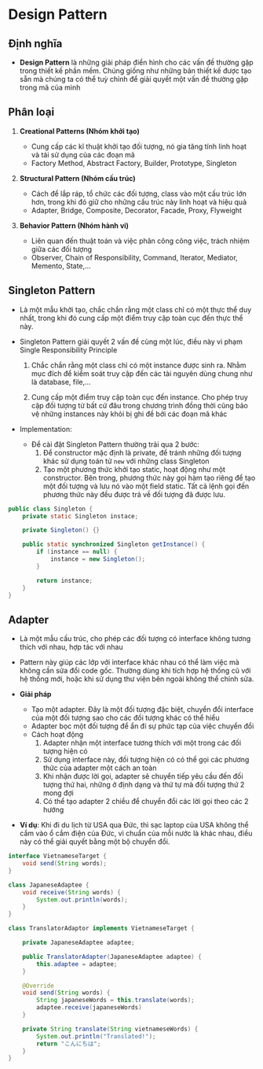 # Design Pattern

## Định nghĩa

- **Design Pattern** là những giải pháp điển hình cho các vấn đề thường gặp trong thiết kế phần mềm. Chúng giống như những bản thiết kế được tạo sẵn mà chúng ta có thể tuỳ chỉnh để giải quyết một vấn đề thường gặp trong mã của mình

## Phân loại

1. **Creational Patterns (Nhóm khởi tạo)**

   - Cung cấp các kĩ thuật khởi tạo đối tượng, nó gia tăng tính linh hoạt và tái sử dụng của các đoạn mã
   - Factory Method, Abstract Factory, Builder, Prototype, Singleton

2. **Structural Pattern (Nhóm cấu trúc)**

   - Cách để lắp ráp, tổ chức các đối tượng, class vào một cấu trúc lớn hơn, trong khi đó giữ cho những cấu trúc này linh hoạt và hiệu quả
   - Adapter, Bridge, Composite, Decorator, Facade, Proxy, Flyweight

3. **Behavior Pattern (Nhóm hành vi)**
   - Liên quan đến thuật toán và việc phân công công việc, trách nhiệm giữa các đối tượng
   - Observer, Chain of Responsibility, Command, Iterator, Mediator, Memento, State,...

## Singleton Pattern

- Là một mẫu khởi tạo, chắc chắn rằng một class chỉ có một thực thể duy nhất, trong khi đó cung cấp một điểm truy cập toàn cục đến thực thể này.

- Singleton Pattern giải quyết 2 vấn đề cùng một lúc, điều này vi phạm Single Responsibility Principle

  1. Chắc chắn rằng một class chỉ có một instance được sinh ra. Nhằm mục đích để kiểm soát truy cập đến các tài nguyên dùng chung như là database, file,...

  2. Cung cấp một điểm truy cập toàn cục đến instance. Cho phép truy cập đối tượng từ bất cứ đâu trong chương trình đồng thời cũng bảo vệ những instances này khỏi bị ghi đề bởi các đoạn mã khác

- Implementation:
  - Để cài đặt Singleton Pattern thường trải qua 2 bước:
    1. Để constructor mặc định là private, để tránh những đối tượng khác sử dụng toán tử `new` với những class Singleton
    2. Tạo một phương thức khởi tạo static, hoạt động như một constructor. Bên trong, phương thức này gọi hàm tạo riêng để tạo một đối tượng và lưu nó vào một field static. Tất cả lệnh gọi đến phương thức này đều được trả về đối tượng đã được lưu.

```java
public class Singleton {
    private static Singleton instace;

    private Singleton() {}

    public static synchronized Singleton getInstance() {
        if (instance == null) {
            instance = new Singleton();
        }

        return instance;
    }
}
```

## Adapter

- Là một mẫu cấu trúc, cho phép các đối tượng có interface không tương thích với nhau, hợp tác với nhau

- Pattern này giúp các lớp với interface khác nhau có thể làm việc mà không cần sửa đổi code gốc. Thường dùng khi tích hợp hệ thống cũ với hệ thống mới, hoặc khi sử dụng thư viện bên ngoài không thể chỉnh sửa.

- **Giải pháp**

  - Tạo một adapter. Đây là một đối tượng đặc biệt, chuyển đổi interface của một đối tượng sao cho các đối tượng khác có thể hiểu
  - Adapter bọc một đối tượng để ẩn đi sự phức tạp của việc chuyển đổi
  - Cách hoạt động
    1. Adapter nhận một interface tương thích với một trong các đối tượng hiện có
    2. Sử dụng interface này, đối tượng hiện có có thể gọi các phương thức của adapter một cách an toàn
    3. Khi nhận được lời gọi, adapter sẽ chuyển tiếp yêu cầu đến đối tượng thứ hai, những ở định dạng và thứ tự mà đối tượng thứ 2 mong đợi
    4. Có thể tạo adapter 2 chiều để chuyển đổi các lời gọi theo các 2 hướng

- **Ví dụ**: Khi đi du lịch từ USA qua Đức, thì sạc laptop của USA không thể cắm vào ổ cắm điện của Đức, vì chuẩn của mỗi nước là khác nhau, điều này có thể giải quyết bằng một bộ chuyển đổi.

```java
interface VietnameseTarget {
    void send(String words);
}

class JapaneseAdaptee {
    void receive(String words) {
        System.out.println(words);
    }
}

class TranslatorAdaptor implements VietnameseTarget {

    private JapaneseAdaptee adaptee;

    public TranslatorAdapter(JapaneseAdaptee adaptee) {
        this.adaptee = adaptee;
    }

    @Override
    void send(String words) {
        String japaneseWords = this.translate(words);
        adaptee.receive(japaneseWords)
    }

    private String translate(String vietnameseWords) {
        System.out.println("Translated!");
        return "こんにちは";
    }
}

```
